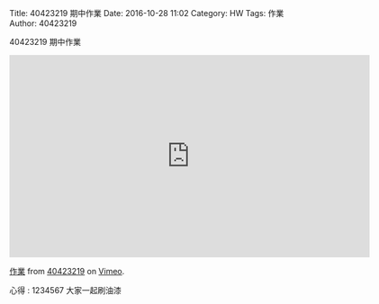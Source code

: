Title: 40423219 期中作業
Date: 2016-10-28 11:02
Category: HW
Tags: 作業
Author: 40423219

40423219 期中作業


<!-- PELICAN_END_SUMMARY -->

<iframe src="https://player.vimeo.com/video/152302047" width="640" height="360" frameborder="0" webkitallowfullscreen mozallowfullscreen allowfullscreen></iframe>
<p><a href="https://vimeo.com/152302047">作業</a> from <a href="https://vimeo.com/user47671379">40423219</a> on <a href="https://vimeo.com">Vimeo</a>.</p>
<p>心得 : 1234567 大家一起刷油漆</p>
